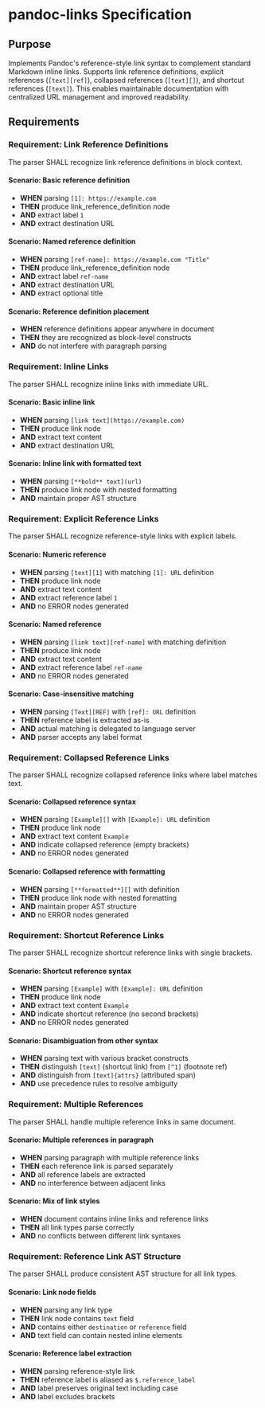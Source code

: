 # pandoc-links Specification

## Purpose
Implements Pandoc's reference-style link syntax to complement standard Markdown inline links. Supports link reference definitions, explicit references (`[text][ref]`), collapsed references (`[text][]`), and shortcut references (`[text]`). This enables maintainable documentation with centralized URL management and improved readability.
## Requirements
### Requirement: Link Reference Definitions
The parser SHALL recognize link reference definitions in block context.

#### Scenario: Basic reference definition
- **WHEN** parsing `[1]: https://example.com`
- **THEN** produce link_reference_definition node
- **AND** extract label `1`
- **AND** extract destination URL

#### Scenario: Named reference definition
- **WHEN** parsing `[ref-name]: https://example.com "Title"`
- **THEN** produce link_reference_definition node
- **AND** extract label `ref-name`
- **AND** extract destination URL
- **AND** extract optional title

#### Scenario: Reference definition placement
- **WHEN** reference definitions appear anywhere in document
- **THEN** they are recognized as block-level constructs
- **AND** do not interfere with paragraph parsing

### Requirement: Inline Links
The parser SHALL recognize inline links with immediate URL.

#### Scenario: Basic inline link
- **WHEN** parsing `[link text](https://example.com)`
- **THEN** produce link node
- **AND** extract text content
- **AND** extract destination URL

#### Scenario: Inline link with formatted text
- **WHEN** parsing `[**bold** text](url)`
- **THEN** produce link node with nested formatting
- **AND** maintain proper AST structure

### Requirement: Explicit Reference Links
The parser SHALL recognize reference-style links with explicit labels.

#### Scenario: Numeric reference
- **WHEN** parsing `[text][1]` with matching `[1]: URL` definition
- **THEN** produce link node
- **AND** extract text content
- **AND** extract reference label `1`
- **AND** no ERROR nodes generated

#### Scenario: Named reference
- **WHEN** parsing `[link text][ref-name]` with matching definition
- **THEN** produce link node
- **AND** extract text content
- **AND** extract reference label `ref-name`
- **AND** no ERROR nodes generated

#### Scenario: Case-insensitive matching
- **WHEN** parsing `[Text][REF]` with `[ref]: URL` definition
- **THEN** reference label is extracted as-is
- **AND** actual matching is delegated to language server
- **AND** parser accepts any label format

### Requirement: Collapsed Reference Links
The parser SHALL recognize collapsed reference links where label matches text.

#### Scenario: Collapsed reference syntax
- **WHEN** parsing `[Example][]` with `[Example]: URL` definition
- **THEN** produce link node
- **AND** extract text content `Example`
- **AND** indicate collapsed reference (empty brackets)
- **AND** no ERROR nodes generated

#### Scenario: Collapsed reference with formatting
- **WHEN** parsing `[**formatted**][]` with definition
- **THEN** produce link node with nested formatting
- **AND** maintain proper AST structure
- **AND** no ERROR nodes generated

### Requirement: Shortcut Reference Links
The parser SHALL recognize shortcut reference links with single brackets.

#### Scenario: Shortcut reference syntax
- **WHEN** parsing `[Example]` with `[Example]: URL` definition
- **THEN** produce link node
- **AND** extract text content `Example`
- **AND** indicate shortcut reference (no second brackets)
- **AND** no ERROR nodes generated

#### Scenario: Disambiguation from other syntax
- **WHEN** parsing text with various bracket constructs
- **THEN** distinguish `[text]` (shortcut link) from `[^1]` (footnote ref)
- **AND** distinguish from `[text]{attrs}` (attributed span)
- **AND** use precedence rules to resolve ambiguity

### Requirement: Multiple References
The parser SHALL handle multiple reference links in same document.

#### Scenario: Multiple references in paragraph
- **WHEN** parsing paragraph with multiple reference links
- **THEN** each reference link is parsed separately
- **AND** all reference labels are extracted
- **AND** no interference between adjacent links

#### Scenario: Mix of link styles
- **WHEN** document contains inline links and reference links
- **THEN** all link types parse correctly
- **AND** no conflicts between different link syntaxes

### Requirement: Reference Link AST Structure
The parser SHALL produce consistent AST structure for all link types.

#### Scenario: Link node fields
- **WHEN** parsing any link type
- **THEN** link node contains `text` field
- **AND** contains either `destination` or `reference` field
- **AND** text field can contain nested inline elements

#### Scenario: Reference label extraction
- **WHEN** parsing reference-style link
- **THEN** reference label is aliased as `$.reference_label`
- **AND** label preserves original text including case
- **AND** label excludes brackets

